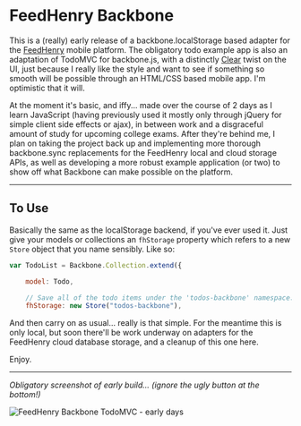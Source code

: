 # FeedHenry Backbone

This is a (really) early release of a backbone.localStorage based adapter for
the [FeedHenry](http://feedhenry.com/) mobile platform. The obligatory todo example app is also an
adaptation of TodoMVC for backbone.js, with a distinctly [Clear](http://www.realmacsoftware.com/clear/) twist on the UI,
just because I really like the style and want to see if something so smooth will
be possible through an HTML/CSS based mobile app. I'm optimistic that it will.

At the moment it's basic, and iffy... made over the course of 2 days as I learn
JavaScript (having previously used it mostly only through jQuery for simple
client side effects or ajax), in between work and a disgraceful amount of study
for upcoming college exams. After they're behind me, I plan on taking the
project back up and implementing more thorough backbone.sync replacements for
the FeedHenry local and cloud storage APIs, as well as developing a more robust
example application (or two) to show off what Backbone can make possible on the
platform.

---

## To Use

Basically the same as the localStorage backend, if you've ever used it. Just
give your models or collections an `fhStorage` property which refers to a new
`Store` object that you name sensibly. Like so:

```javascript
var TodoList = Backbone.Collection.extend({

    model: Todo,

    // Save all of the todo items under the 'todos-backbone' namespace.
    fhStorage: new Store("todos-backbone"),
````

And then carry on as usual... really is that simple. For the meantime this is
only local, but soon there'll be work underway on adapters for the FeedHenry
cloud database storage, and a cleanup of this one here.

Enjoy.

---

*Obligatory screenshot of early build... (ignore the ugly button at the bottom!)*

![FeedHenry Backbone TodoMVC - early days](http://dl.dropbox.com/u/200616/todowip.png)
